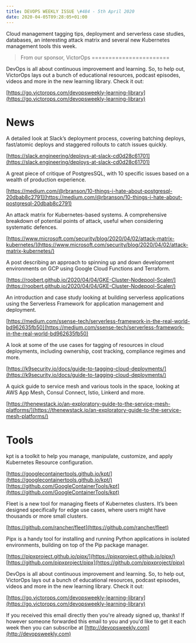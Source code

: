 ```yaml
---
title: DEVOPS WEEKLY ISSUE \#484 - 5th April 2020 
date: 2020-04-05T09:28:05+01:00
---
```


Cloud management tagging tips, deployment and serverless case studies, databases, an interesting attack matrix and several new Kubernetes management tools this week.


>From our sponsor, VictorOps
=======================

DevOps is all about continuous improvement and learning. So, to help out, VictorOps lays out a bunch of educational resources, podcast episodes, videos and more in the new learning library. Check it out:

[https://go.victorops.com/devopsweekly-learning-library](https://go.victorops.com/devopsweekly-learning-library)


News
====

A detailed look at Slack’s deployment process, covering batching deploys, fast/atomic deploys and staggered rollouts to catch issues quickly.

[https://slack.engineering/deploys-at-slack-cd0d28c61701](https://slack.engineering/deploys-at-slack-cd0d28c61701)


A great piece of critique of PostgresSQL, with 10 specific issues based on a wealth of production experience.

[https://medium.com/@rbranson/10-things-i-hate-about-postgresql-20dbab8c2791](https://medium.com/@rbranson/10-things-i-hate-about-postgresql-20dbab8c2791)


An attack matrix for Kubernetes-based systems. A comprehensive breakdown of potential points of attack, useful when considering systematic defences.

[https://www.microsoft.com/security/blog/2020/04/02/attack-matrix-kubernetes/](https://www.microsoft.com/security/blog/2020/04/02/attack-matrix-kubernetes/)


A post describing an approach to spinning up and down development environments on GCP using Google Cloud Functions and Terraform.

[https://roobert.github.io/2020/04/04/GKE-Cluster-Nodepool-Scaler/](https://roobert.github.io/2020/04/04/GKE-Cluster-Nodepool-Scaler/)


An introduction and case study looking at building serverless applications using the Serverless Framework for application management and deployment.

[https://medium.com/ssense-tech/serverless-framework-in-the-real-world-bd962635fb50](https://medium.com/ssense-tech/serverless-framework-in-the-real-world-bd962635fb50)


A look at some of the use cases for tagging of resources in cloud deployments, including ownership, cost tracking, compliance regimes and more.

[https://k9security.io/docs/guide-to-tagging-cloud-deployments/](https://k9security.io/docs/guide-to-tagging-cloud-deployments/)


A quick guide to service mesh and various tools in the space, looking at AWS App Mesh, Consul Connect, Istio, Linkerd and more.

[https://thenewstack.io/an-exploratory-guide-to-the-service-mesh-platforms/](https://thenewstack.io/an-exploratory-guide-to-the-service-mesh-platforms/)


Tools
=====

kpt is a toolkit to help you manage, manipulate, customize, and apply Kubernetes Resource configuration.

[https://googlecontainertools.github.io/kpt/](https://googlecontainertools.github.io/kpt/)
[https://github.com/GoogleContainerTools/kpt](https://github.com/GoogleContainerTools/kpt)


Fleet is a new tool for managing fleets of Kubernetes clusters. It’s been designed specifically for edge use cases, where users might have thousands or more small clusters.

[https://github.com/rancher/fleet](https://github.com/rancher/fleet)


Pipx is a handy tool for installing and running Python applications in isolated environments, building on top of the Pip package manager.

[https://pipxproject.github.io/pipx/](https://pipxproject.github.io/pipx/)
[https://github.com/pipxproject/pipx](https://github.com/pipxproject/pipx)


DevOps is all about continuous improvement and learning. So, to help out, VictorOps lays out a bunch of educational resources, podcast episodes, videos and more in the new learning library. Check it out:

[https://go.victorops.com/devopsweekly-learning-library](https://go.victorops.com/devopsweekly-learning-library)


If you received this email directly then you're already signed up, thanks! If however someone forwarded this email to you and you'd like to get it each week then you can subscribe at [http://devopsweekly.com](http://devopsweekly.com)

